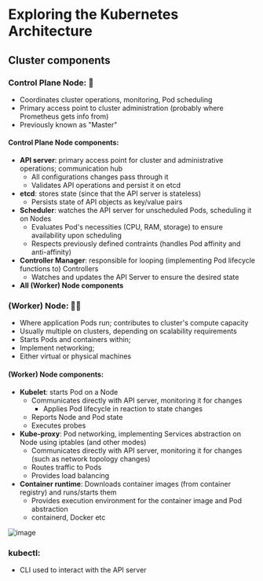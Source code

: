 # Exploring the Kubernetes Architecture

## Cluster components

### Control Plane Node: 🧠
- Coordinates cluster operations, monitoring, Pod scheduling
- Primary access point to cluster administration (probably where Prometheus gets info from)
- Previously known as "Master"

#### Control Plane Node components:
- **API server**: primary access point for cluster and administrative operations; communication hub
    - All configurations changes pass through it
    - Validates API operations and persist it on etcd
- **etcd**: stores state (since that the API server is stateless)
    - Persists state of API objects as key/value pairs
- **Scheduler**: watches the API server for unscheduled Pods, scheduling it on Nodes
    - Evaluates Pod's necessities (CPU, RAM, storage) to ensure availability upon scheduling
    - Respects previously defined contraints (handles Pod affinity and anti-affinity)
- **Controller Manager**: responsible for looping (implementing Pod lifecycle functions to) Controllers
    - Watches and updates the API Server to ensure the desired state
- **All (Worker) Node components**

### (Worker) Node: 👩‍🏭
- Where application Pods run; contributes to cluster's compute capacity
- Usually multiple on clusters, depending on scalability requirements
- Starts Pods and containers within;
- Implement networking;
- Either virtual or physical machines

#### (Worker) Node components:
- **Kubelet**: starts Pod on a Node
    - Communicates directly with API server, monitoring it for changes 
        - Applies Pod lifecycle in reaction to state changes
    - Reports Node and Pod state
    - Executes probes
- **Kube-proxy**: Pod networking, implementing Services abstraction on Node using iptables (and other modes)
    - Communicates directly with API server, monitoring it for changes (such as network topology changes)
    - Routes traffic to Pods
    - Provides load balancing
- **Container runtime**: Downloads container images (from container registry) and runs/starts them
    - Provides execution environment for the container image and Pod abstraction
    - containerd, Docker etc

![image](https://user-images.githubusercontent.com/22382891/201743268-46178043-b5c5-4828-bcc1-06d75c35ce8f.png)

### kubectl:
- CLI used to interact with the API server